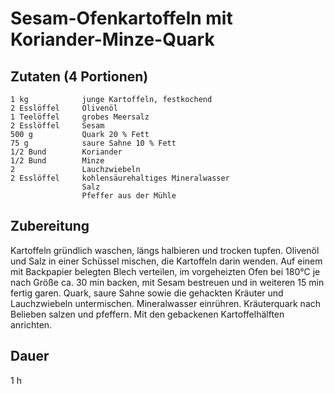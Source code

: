 # Sesam-Ofenkartoffeln mit Koriander-Minze-Quark

## Zutaten (4 Portionen)
    1 kg            junge Kartoffeln, festkochend
    2 Esslöffel     Olivenöl
    1 Teelöffel     grobes Meersalz
    2 Esslöffel     Sesam
    500 g           Quark 20 % Fett
    75 g            saure Sahne 10 % Fett
    1/2 Bund        Koriander
    1/2 Bund        Minze
    2               Lauchzwiebeln
    2 Esslöffel     kohlensäurehaltiges Mineralwasser
                    Salz
                    Pfeffer aus der Mühle

## Zubereitung
Kartoffeln gründlich waschen, längs halbieren und trocken tupfen. Olivenöl und Salz in einer Schüssel mischen, die Kartoffeln darin wenden. Auf einem mit Backpapier belegten Blech verteilen, im vorgeheizten Ofen bei 180°C je nach Größe ca. 30 min backen, mit Sesam bestreuen und in weiteren 15 min fertig garen.
Quark, saure Sahne sowie die gehackten Kräuter und Lauchzwiebeln untermischen. Mineralwasser einrühren. Kräuterquark nach Belieben  salzen und pfeffern. Mit den gebackenen Kartoffelhälften anrichten.

## Dauer
1 h
